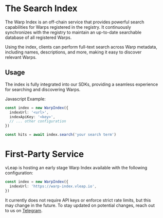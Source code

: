 # The Search Index

The Warp Index is an off-chain service that provides powerful search capabilities for Warps registered in the registry. It continuously synchronizes with the registry to maintain an up-to-date searchable database of all registered Warps.

Using the index, clients can perform full-text search across Warp metadata, including names, descriptions, and more, making it easy to discover relevant Warps.

## Usage

The index is fully integrated into our SDKs, providing a seamless experience for searching and discovering Warps.

Javascript Example:

```ts
const index = new WarpIndex({
  indexUrl: '<url>',
  indexApiKey: '<key>',
  // ... other configuration
})

const hits = await index.search('your search term')
```

# First-Party Service

vLeap is hosting an early stage Warp Index available with the following configuration:

```ts
const index = new WarpIndex({
  indexUrl: 'https://warp-index.vleap.io',
})
```

It currently does not require API keys or enforce strict rate limits, but this may change in the future. To stay updated on potential changes, reach out to us on [Telegram](https://telegram.vleap.io).
